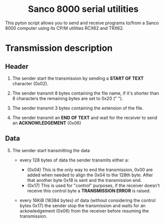 # <div align="center"> Sanco 8000 serial utilities </div>

 This pyton script allows you to send and receive programs to/from a Sanco 8000 computer using its CP/M utilities RCX62 and TRX62.

 # Transmission description

## Header

1. The sender start the transmission by sending a **START OF TEXT** character (0x02). 

2. The sender transmit 8 bytes containing the file name, if it's shorter than 8 characters the remaining bytes are set to 0x20 (" "). 

3. The sender transmit 3 bytes containing the extension of the file.

4. The sender transmit an **END OF TEXT** and wait for the receiver to send an **ACKNOWLEDGEMENT** (0x06)

## Data

5. The sender start transmitting the data
    - every 128 bytes of data the sender transmits either a:
        - (0x04) This is the only way to end the transmission, 0x00 are added when needed to align the 0x04 to the 128th byte. After that another byte 0x18 is sent and the transmission end.
        - (0x17) This is used for "control" purposes, if the receiver doesn't receive this control byte a **TRANSMISSION ERROR** is raised.

    - every 16KiB (16384 bytes) of data (without considering the control bytes 0x17) the sender stop the transmission and waits for an ackowledgement (0x06) from the receiver before resuming the transmission.

